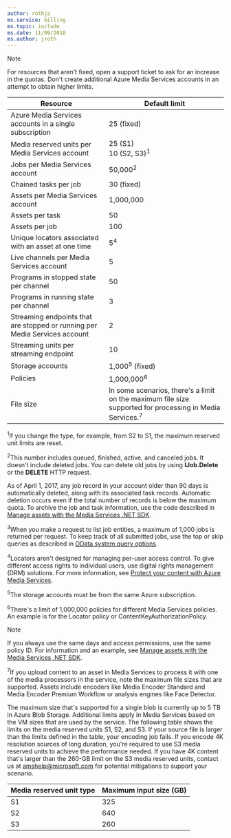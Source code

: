 ```yaml
---
author: rothja
ms.service: billing
ms.topic: include
ms.date: 11/09/2018	
ms.author: jroth
---
```

>[!NOTE]
>For resources that aren't fixed, open a support ticket to ask for an increase in the quotas. Don't create additional Azure Media Services accounts in an attempt to obtain higher limits.

| Resource | Default limit | 
| --- | --- | 
| Azure Media Services accounts in a single subscription | 25 (fixed) |
| Media reserved units per Media Services account |25 (S1)<br/>10 (S2, S3)<sup>1</sup> | 
| Jobs per Media Services account | 50,000<sup>2</sup> |
| Chained tasks per job | 30 (fixed) |
| Assets per Media Services account | 1,000,000|
| Assets per task | 50 |
| Assets per job | 100 |
| Unique locators associated with an asset at one time | 5<sup>4</sup> |
| Live channels per Media Services account |5|
| Programs in stopped state per channel |50|
| Programs in running state per channel |3|
| Streaming endpoints that are stopped or running per Media Services account|2|
| Streaming units per streaming endpoint |10 |
| Storage accounts | 1,000<sup>5</sup> (fixed) |
| Policies | 1,000,000<sup>6</sup> |
| File size| In some scenarios, there's a limit on the maximum file size supported for processing in Media Services.<sup>7</sup> |

<sup>1</sup>If you change the type, for example, from S2 to S1, the maximum reserved unit limits are reset.

<sup>2</sup>This number includes queued, finished, active, and canceled jobs. It doesn't include deleted jobs. You can delete old jobs by using **IJob.Delete** or the **DELETE** HTTP request.

As of April 1, 2017, any job record in your account older than 90 days is automatically deleted, along with its associated task records. Automatic deletion occurs even if the total number of records is below the maximum quota. To archive the job and task information, use the code described in [Manage assets with the Media Services .NET SDK](../articles/media-services/previous/media-services-dotnet-manage-entities.md).

<sup>3</sup>When you make a request to list job entities, a maximum of 1,000 jobs is returned per request. To keep track of all submitted jobs, use the top or skip queries as described in [OData system query options](https://msdn.microsoft.com/library/gg309461.aspx).

<sup>4</sup>Locators aren't designed for managing per-user access control. To give different access rights to individual users, use digital rights management (DRM) solutions. For more information, see [Protect your content with Azure Media Services](../articles/media-services/previous/media-services-content-protection-overview.md).

<sup>5</sup>The storage accounts must be from the same Azure subscription.

<sup>6</sup>There's a limit of 1,000,000 policies for different Media Services policies. An example is for the Locator policy or ContentKeyAuthorizationPolicy. 

>[!NOTE]
> If you always use the same days and access permissions, use the same policy ID. For information and an example, see [Manage assets with the Media Services .NET SDK](../articles/media-services/previous/media-services-dotnet-manage-entities.md#limit-access-policies).

<sup>7</sup>If you upload content to an asset in Media Services to process it with one of the media processors in the service, note the maximum file sizes that are supported. Assets include encoders like Media Encoder Standard and Media Encoder Premium Workflow or analysis engines like Face Detector.

The maximum size that's supported for a single blob is currently up to 5 TB in Azure Blob Storage. Additional limits apply in Media Services based on the VM sizes that are used by the service. The following table shows the limits on the media reserved units S1, S2, and S3. If your source file is larger than the limits defined in the table, your encoding job fails. If you encode 4K resolution sources of long duration, you're required to use S3 media reserved units to achieve the performance needed. If you have 4K content that's larger than the 260-GB limit on the S3 media reserved units, contact us at amshelp@microsoft.com for potential mitigations to support your scenario.

| Media reserved unit type | Maximum input size (GB)| 
| --- | --- | 
|S1	| 325|
|S2	| 640|
|S3	| 260|
